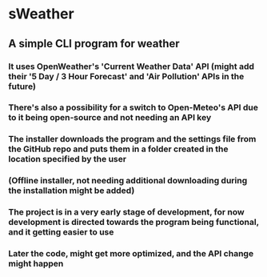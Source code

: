 # sWeather
## A simple CLI program for weather
### It uses OpenWeather's 'Current Weather Data' API (might add their '5 Day / 3 Hour Forecast' and 'Air Pollution' APIs in the future)
### There's also a possibility for a switch to Open-Meteo's API due to it being open-source and not needing an API key
### The installer downloads the program and the settings file from the GitHub repo and puts them in a folder created in the location specified by the user
### (Offline installer, not needing additional downloading during the installation might be added)
### The project is in a very early stage of development, for now development is directed towards the program being functional, and it getting easier to use
### Later the code, might get more optimized, and the API change might happen

